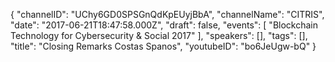 {
    "channelID": "UChy6GD0SPSGnQdKpEUyjBbA",
    "channelName": "CITRIS",
    "date": "2017-06-21T18:47:58.000Z",
    "draft": false,
    "events": [
        "Blockchain Technology for Cybersecurity & Social 2017"
    ],
    "speakers": [],
    "tags": [],
    "title": "Closing Remarks Costas Spanos",
    "youtubeID": "bo6JeUgw-bQ"
}